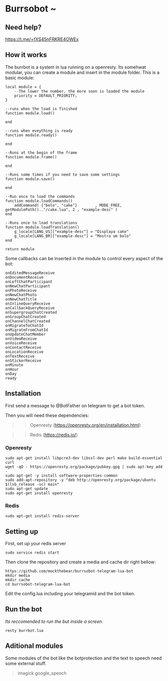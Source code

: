 # Burrsobot ~

## Need help?

https://t.me/+fXS45nFRKRE4OWEx


## How it works

The burrbot is a system in lua running on a openresty. Its somehwat modular, you can create a module and insert in the module folder.
This is a basic module:
```
local module = {
	--The lower the number, the more soon is loaded the module
	priority = DEFAULT_PRIORITY,
}

--runs when the load is finished
function module.load()

end

--runs when eveything is ready
function module.ready()

end

--Runs at the begin of the frame
function module.frame()

end

--Runs some times if you need to save some settings
function module.save()

end

--Run once to load the commands
function module.loadCommands()
	addCommand( {"bolo", "cake"}		, MODE_FREE,  getModulePath().."/cake.lua", 2 , "example-desc" )
end

--Runs once to load translations
function module.loadTranslation()
	g_locale[LANG_US]["example-desc"] = "Displaya cake"
	g_locale[LANG_BR]["example-desc"] = "Mostra um bolo"
end

return module
```

Some callbacks can be inserted in the module to control every aspect of the bot:
```
onEditedMessageReceive
onDocumentReceive
onLeftChatParticipant
onNewChatParticipant
onPhotoReceive
onNewChatPhoto
onNewChatTitle
onInlineQueryReceive
onCallbackQueryReceive
onSupergroupChatCreated
onGroupChatCreated
onChannelChatCreated
onMigrateToChatId
onMigrateFromChatId
onUpdateChatMember
onVideoReceive
onVoiceReceive
onContactReceive
onLocationReceive
onTextReceive
onStickerReceive
onMinute
onHour
onDay
ready
```

## Installation

First send a message to @BotFather on telegram to get a bot token.

Then you will need these dependencies:

>> Openresty (https://openresty.org/en/installation.html)

>> Redis (https://redis.io/)

### Openresty
```
sudo apt-get install libpcre3-dev libssl-dev perl make build-essential curl
wget -qO - https://openresty.org/package/pubkey.gpg | sudo apt-key add -
sudo apt-get -y install software-properties-common
sudo add-apt-repository -y "deb http://openresty.org/package/ubuntu $(lsb_release -sc) main"
sudo apt-get update
sudo apt-get install openresty
``` 

### Redis
```
sudo apt-get install redis-server
```

## Setting up

First, set up your redis server
```
sudo service redis start
```

Then clone the repository and create a media and cache dir right bellow:

```
https://github.com/mockthebear/burrsobot-telegram-lua-bot
mkdir media
mkdir cache
cd burrsobot-telegram-lua-bot
```

Edit the config.lua including your telegramid and the bot token. 

## Run the bot

*Its reccomended to run the but inside a screen.*
```
resty burrbot.lua
```

## Aditional modules
Some modules of the bot like the botprotection and the text to speech need some external stuff.

> imagick
> google_speech

